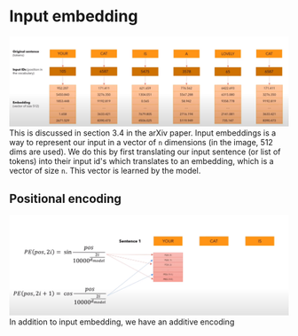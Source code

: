 # Input embedding
![Input embedding example](./resources/input-embedding.png)
This is discussed in section 3.4 in the arXiv paper. Input embeddings is a way to represent our input in a vector of `n` dimensions (in the image, 512 dims are used). 
We do this by first translating our input sentence (or list of tokens) into their input id's which translates to
an embedding, which is a vector of size `n`. This vector is learned by the model.

## Positional encoding
![Positional encoding example](./resources/positional-encoding.png)
In addition to input embedding, we have an additive encoding 

